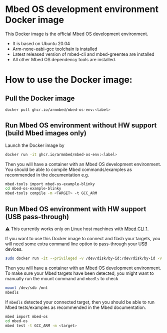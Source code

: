 # Mbed OS development environment Docker image

This Docker image is the official Mbed OS development environment.

* It is based on Ubuntu 20.04
* Arm-none-eabi-gcc toolchain is installed
* Latest released version of mbed-cli and mbed-greentea are installed
* All other Mbed OS dependency tools are installed.

# How to use the Docker image:

## Pull the Docker image
```bash
docker pull ghcr.io/armmbed/mbed-os-env:<label>
```

## Run Mbed OS environment without HW support (build Mbed images only)
Launch the Docker image by
```bash
docker run -it ghcr.io/armmbed/mbed-os-env:<label>
```
Then you will have a container with an Mbed OS development environment.
You should be able to compile Mbed commands/examples as recommended in the documentation
e.g.
```bash
mbed-tools import mbed-os-example-blinky
cd mbed-os-example-blinky
mbed-tools compile -m <TARGET> -t GCC_ARM
```

## Run Mbed OS environment with HW support (USB pass-through)
:warning: This currently works only on Linux host machines with [Mbed CLI 1](https://os.mbed.com/docs/mbed-os/v6.13/build-tools/mbed-cli-1.html).

If you want to use this Docker image to connect and flash your targets, you will need some extra command line option to pass-through your USB devices.
```bash
sudo docker run -it --privileged -v /dev/disk/by-id:/dev/disk/by-id -v /dev/serial/by-id:/dev/serial/by-id ghcr.io/armmbed/mbed-os-env:<label>
```
Then you will have a container with an Mbed OS development environment.
To make sure your Mbed targets have been detected, you might want to manually run the mount command and `mbedls` to check
```bash
mount /dev/sdb /mnt
mbedls
```
If `mbedls` detected  your connected target, then you should be able to run Mbed tests/examples as recommended in the Mbed documentation.
``` bash
mbed import mbed-os
cd mbed-os
mbed test -t GCC_ARM -m <target> 
```
